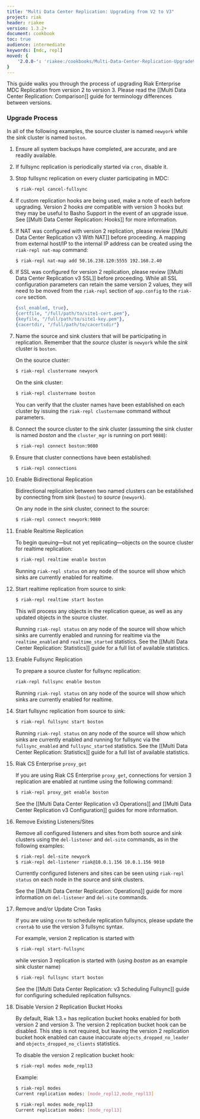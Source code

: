 ```yaml
---
title: "Multi Data Center Replication: Upgrading from V2 to V3"
project: riak
header: riakee
version: 1.3.2+
document: cookbook
toc: true
audience: intermediate
keywords: [mdc, repl]
moved: {
    '2.0.0-': 'riakee:/cookbooks/Multi-Data-Center-Replication-UpgradeV2toV3'
}
---
```


This guide walks you through the process of upgrading Riak Enterprise MDC Replication from version 2 to version 3. Please read the [[Multi Data Center Replication: Comparison]] guide for terminology differences between versions.

### Upgrade Process

In all of the following examples, the source cluster is named `newyork` while the sink cluster is named `boston`.

1. Ensure all system backups have completed, are accurate, and are readily available.
2. If fullsync replication is periodically started via `cron`, disable it.
3. Stop fullsync replication on every cluster participating in MDC:
    
    ```bash
    $ riak-repl cancel-fullsync
    ```

4. If custom replication hooks are being used, make a note of each before upgrading. Version 2 hooks *are* compatible with version 3 hooks but they may be useful to Basho Support in the event of an upgrade issue. See [[Multi Data Center Replication: Hooks]] for more information.
5. If NAT was configured with version 2 replication, please review [[Multi Data Center Replication v3 With NAT]] before proceeding. A mapping from external host/IP to the internal IP address can be created using the `riak-repl nat-map` command:
    
    ```bash
    $ riak-repl nat-map add 50.16.238.120:5555 192.168.2.40
    ```

6. If SSL was configured for version 2 replication, please review [[Multi Data Center Replication v3 SSL]] before proceeding. While all SSL configuration parameters can retain the same version 2 values, they will need to be moved from the `riak-repl` section of `app.config` to the `riak-core` section.

    ```erlang
    {ssl_enabled, true},
    {certfile, "/full/path/to/site1-cert.pem"},
    {keyfile, "/full/path/to/site1-key.pem"},
    {cacertdir, "/full/path/to/cacertsdir"}
    ```

7. Name the source and sink clusters that will be participating in replication. Remember that the *source* cluster is `newyork` while the *sink* cluster is `boston`.

    On the source cluster:

    ```bash
    $ riak-repl clustername newyork
    ```

    On the sink cluster:

    ```bash
    $ riak-repl clustername boston
    ```

    You can verify that the cluster names have been established on each cluster by issuing the `riak-repl clustername` command without parameters.

8. Connect the source cluster to the sink cluster (assuming the sink cluster is named *boston* and the `cluster_mgr` is running on port `9080`):

    ```bash
    $ riak-repl connect boston:9080
    ```

9. Ensure that cluster connections have been established:

    ```bash
    $ riak-repl connections
    ```

10. Enable Bidirectional Replication

    Bidirectional replication between two named clusters can be established by connecting from *sink* (`boston`) to *source* (`newyork`).

    On any node in the *sink* cluster, connect to the source:

    ```bash
    $ riak-repl connect newyork:9080
    ```

11. Enable Realtime Replication

    To begin queuing&mdash;but not yet replicating&mdash;objects on the source cluster for realtime replication:
    
    ```bash
	$ riak-repl realtime enable boston
    ```

	Running `riak-repl status` on any node of the source will show which sinks are currently enabled for realtime.

12. Start realtime replication from source to sink:

    ```bash
    $ riak-repl realtime start boston
    ```

	This will process any objects in the replication queue, as well as any updated objects in the source cluster.

	Running `riak-repl status` on any node of the source will show which sinks are currently enabled and running for realtime via the `realtime_enabled` and `realtime_started` statistics. See the [[Multi Data Center Replication: Statistics]] guide for a full list of available statistics. 

13. Enable Fullsync Replication
    
    To prepare a source cluster for fullsync replication:
	
    ```bash
	riak-repl fullsync enable boston
    ```

	Running `riak-repl status` on any node of the source will show which sinks are currently enabled for realtime.

14. Start fullsync replication from source to sink:
	
    ```bash
    $ riak-repl fullsync start boston
    ```

	Running `riak-repl status` on any node of the source will show which sinks are currently enabled and running for fullsync via the `fullsync_enabled` and `fullsync_started` statistics. See the [[Multi Data Center Replication: Statistics]] guide for a full list of available statistics. 

15. Riak CS Enterprise `proxy_get`

	If you are using Riak CS Enterprise `proxy_get`, connections for version 3 replication are enabled at runtime using the following command:

    ```bash
	$ riak-repl proxy_get enable boston
    ```

	See the [[Multi Data Center Replication v3 Operations]] and [[Multi Data Center Replication v3 Configuration]] guides for more information.

16. Remove Existing Listeners/Sites
  
    Remove all configured listeners and sites from both source and sink clusters using the `del-listener` and `del-site` commands, as in the following examples:

    ```bash
    $ riak-repl del-site newyork
    $ riak-repl del-listener riak@10.0.1.156 10.0.1.156 9010
    ```

    Currently configured listeners and sites can be seen using `riak-repl status` on each node in the source and sink clusters.

    See the [[Multi Data Center Replication: Operations]] guide for more information on `del-listener` and `del-site` commands.

17. Remove and/or Update Cron Tasks

    If you are using `cron` to schedule replication fullsyncs, please update the `crontab` to use the version 3 fullsync syntax.

    For example, version 2 replication is started with

    ```bash
    $ riak-repl start-fullsync
    ```

    while version 3 replication is started with (using *boston* as an example sink cluster name)

    ```bash
    $ riak-repl fullsync start boston
    ```

    See the [[Multi Data Center Replication: v3 Scheduling Fullsync]] guide for configuring scheduled replication fullsyncs.

18. Disable Version 2 Replication Bucket Hooks

	By default, Riak 1.3.+ has replication bucket hooks enabled for both version 2 and version 3. The version 2 replication bucket hook can be disabled. This step is not required, but leaving the version 2 replication bucket hook enabled can cause inaccurate `objects_dropped_no_leader` and `objects_dropped_no_clients` statistics.

	To disable the version 2 replication bucket hook:

    ```bash
    $ riak-repl modes mode_repl13
    ```

	Example:

    ```bash
    $ riak-repl modes
    Current replication modes: [mode_repl12,mode_repl13]

    $ riak-repl modes mode_repl13
    Current replication modes: [mode_repl13]
    ```
